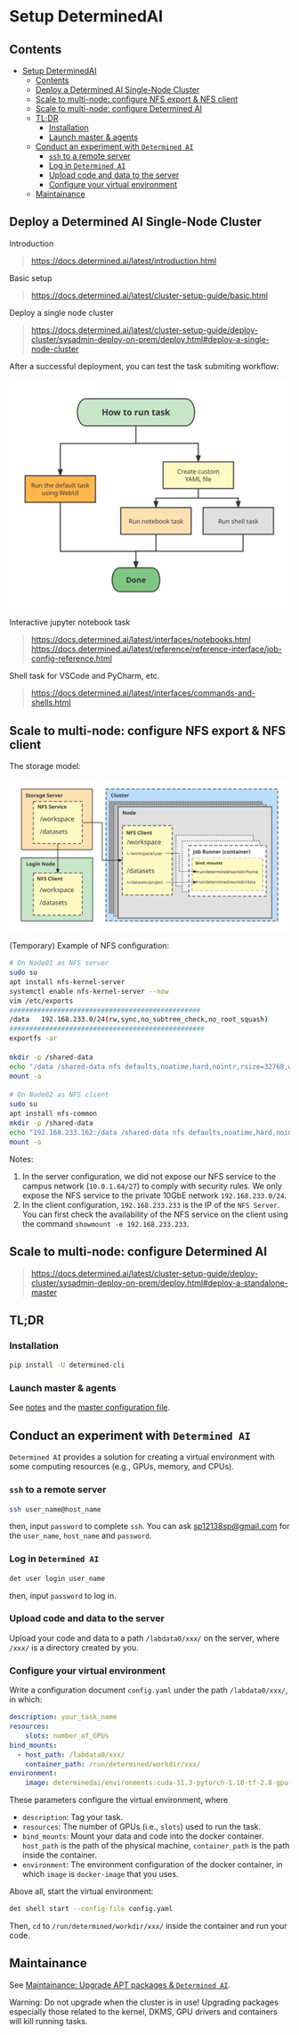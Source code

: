 # Setup DeterminedAI

## Contents

- [Setup DeterminedAI](#setup-determinedai)
  - [Contents](#contents)
  - [Deploy a Determined AI Single-Node Cluster](#deploy-a-determined-ai-single-node-cluster)
  - [Scale to multi-node: configure NFS export \& NFS client](#scale-to-multi-node-configure-nfs-export--nfs-client)
  - [Scale to multi-node: configure Determined AI](#scale-to-multi-node-configure-determined-ai)
  - [TL;DR](#tldr)
    - [Installation](#installation)
    - [Launch master \& agents](#launch-master--agents)
  - [Conduct an experiment with `Determined AI`](#conduct-an-experiment-with-determined-ai)
    - [`ssh` to a remote server](#ssh-to-a-remote-server)
    - [Log in `Determined AI`](#log-in-determined-ai)
    - [Upload code and data to the server](#upload-code-and-data-to-the-server)
    - [Configure your virtual environment](#configure-your-virtual-environment)
  - [Maintainance](#maintainance)

## Deploy a Determined AI Single-Node Cluster

Introduction

> https://docs.determined.ai/latest/introduction.html

Basic setup

> https://docs.determined.ai/latest/cluster-setup-guide/basic.html

Deploy a single node cluster

> https://docs.determined.ai/latest/cluster-setup-guide/deploy-cluster/sysadmin-deploy-on-prem/deploy.html#deploy-a-single-node-cluster

After a successful deployment, you can test the task submiting workflow:

![Diagram of submitting task](images/03_task-diagram.svg)

Interactive jupyter notebook task

> https://docs.determined.ai/latest/interfaces/notebooks.html
> https://docs.determined.ai/latest/reference/reference-interface/job-config-reference.html

Shell task for VSCode and PyCharm, etc.

> https://docs.determined.ai/latest/interfaces/commands-and-shells.html

## Scale to multi-node: configure NFS export & NFS client

The storage model:

![Storage Model](images/03_storage-model.svg)

(Temporary) Example of NFS configuration:

```sh
# On Node01 as NFS server
sudo su
apt install nfs-kernel-server
systemctl enable nfs-kernel-server --now
vim /etc/exports
################################################
/data   192.168.233.0/24(rw,sync,no_subtree_check,no_root_squash)
#################################################
exportfs -ar

mkdir -p /shared-data
echo "/data /shared-data nfs defaults,noatime,hard,nointr,rsize=32768,wsize=32768,_netdev 0 2" >> /etc/fstab
mount -a

# On Node02 as NFS client
sudo su
apt install nfs-common
mkdir -p /shared-data
echo "192.168.233.162:/data /shared-data nfs defaults,noatime,hard,nointr,rsize=32768,wsize=32768,_netdev 0 2" >> /etc/fstab
mount -a
```

Notes:

1) In the server configuration, we did not expose our NFS service to the campus network (`10.0.1.64/27`) to comply with security rules.
We only expose the NFS service to the private 10GbE network `192.168.233.0/24`.
2) In the client configuration, `192.168.233.233` is the IP of the `NFS Server`.
You can first check the availability of the NFS service on the client using the command `showmount -e 192.168.233.233`.

## Scale to multi-node: configure Determined AI

> https://docs.determined.ai/latest/cluster-setup-guide/deploy-cluster/sysadmin-deploy-on-prem/deploy.html#deploy-a-standalone-master

## TL;DR

### Installation

```bash
pip install -U determined-cli
```

### Launch master & agents

See [notes](../services/determined/README.md) and the [master configuration file](../services/determined/master.yaml).

## Conduct an experiment with `Determined AI`

`Determined AI` provides a solution for creating a virtual environment with some computing resources (e.g., GPUs, memory, and CPUs).

### `ssh` to a remote server

```sh
ssh user_name@host_name
```

then, input `password` to complete `ssh`. You can ask sp12138sp@gmail.com for the `user_name`, `host_name` and `password`.

### Log in `Determined AI`

```sh
det user login user_name
```

then, input `password` to log in.

### Upload code and data to the server

Upload your code and data to a path `/labdata0/xxx/` on the server, where `/xxx/` is a directory created by you.

### Configure your virtual environment

Write a configuration document `config.yaml` under the path `/labdata0/xxx/`, in which:

```yaml
description: your_task_name
resources:
    slots: number_of_GPUs
bind_mounts:
  - host_path: /labdata0/xxx/
    container_path: /run/determined/workdir/xxx/
environment:
    image: determinedai/environments:cuda-11.3-pytorch-1.10-tf-2.8-gpu-0.19.4
```

These parameters configure the virtual environment, where

- `description`: Tag your task.
- `resources`: The number of GPUs (i.e., `slots`) used to run the task.
- `bind_mounts`: Mount your data and code into the docker container. `host_path` is the path of the physical machine, `container_path` is the path inside the container.
- `environment`: The environment configuration of the docker container, in which `image` is `docker-image` that you uses.

Above all, start the virtual environment:

```sh
det shell start --config-file config.yaml
```

Then, `cd` to `/run/determined/workdir/xxx/` inside the container and run your code.

## Maintainance

See [Maintainance: Upgrade APT packages & `Determined AI`](./01_First-time_Setup_of_Cluster_Nodes.md#maintainance-upgrade-apt-packages--determined-ai).

Warning: Do not upgrade when the cluster is in use! Upgrading packages especially those related to the kernel, DKMS, GPU drivers and containers will kill running tasks.
